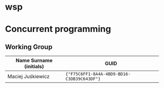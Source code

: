 # wsp
# Concurrent programming

## Working Group

| Name Surname (initials) | GUID                                     |
| ----------------------- | ---------------------------------------- |
| Maciej Juśkiewicz       |`{"F75C6FF1-8A4A-4BD9-BD16-C3DB39C643DF"}`|
